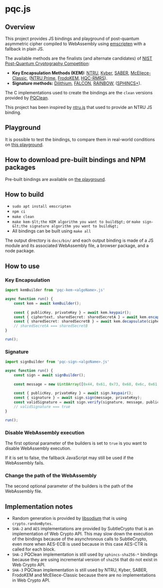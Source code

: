 # pqc.js

## Overview

This project provides JS bindings and playground of post-quantum asymmetric cipher compiled to WebAssembly using
[emscripten](https://emscripten.org/) with a fallback in plain JS.

The available methods are the finalists (and alternate candidates) of
[NIST Post-Quantum Cryptography Competition](https://csrc.nist.gov/Projects/post-quantum-cryptography):
- **Key Encapsulation Methods (KEM):** [NTRU](https://ntru.org/), [Kyber](https://pq-crystals.org/kyber/), [SABER](https://www.esat.kuleuven.be/cosic/pqcrypto/saber/), [McEliece-Classic](https://classic.mceliece.org/), ([NTRU Prime](https://ntruprime.cr.yp.to/), [FrodoKEM](https://frodokem.org/), [HQC-RMRS](https://pqc-hqc.org/)).
- **Signature methods:** [Dilithium](https://pq-crystals.org/dilithium/), [FALCON](https://falcon-sign.info/), [RAINBOW](https://www.pqcrainbow.org/), ([SPHINCS+](https://sphincs.org/)).

The C implementations used to create the bindings are the `clean` versions provided by [PQClean](https://github.com/PQClean/PQClean).

This project has been inspired by [ntru.js](https://github.com/cyph/ntru.js) that used to provide an NTRU JS binding.

## Playground

It is possible to test the bindings, to compare them in real-world conditions on [this playground](docs/index.html).

## How to download pre-built bindings and NPM packages

Pre-built bindings are available on [the playground](docs/index.html).

## How to build

- `sudo apt install emscripten`
- `npm ci`
- `make clean`
- `make kem-$lt;the KEM algorithm you want to build$gt;` or `make sign-&lt;the signature algorithm you want to build&gt;`
- All bindings can be built using `make all`

The output directory is `docs/bin/` and each output binding is made of a JS module and its associated WebAssembly file,
a browser package, and a node package.

## How to use

### Key Encapsulation
```typescript
import kemBuilder from 'pqc-kem-<algoName>.js'

async function run() {
    const kem = await kemBuilder();
    
    const { publicKey, privateKey } = await kem.keypair();
    const { ciphertext, sharedSecret: sharedSecretA } = await kem.encapsulate(publicKey);
    const { sharedSecret: sharedSecretB } = await kem.decapsulate(ciphertext, privateKey);
    // sharedSecretA === sharedSecretB
}

run();
```

### Signature
```typescript
import signBuilder from 'pqc-sign-<algoName>.js'

async function run() {
    const sign = await signBuilder();
    
    const message = new Uint8Array([0x44, 0x61, 0x73, 0x68, 0x6c, 0x61, 0x6e, 0x65]);
    
    const { publicKey, privateKey } = await sign.keypair();
    const { signature } = await sign.sign(message, privateKey);
    const validSignature = await sign.verify(signature, message, publicKey);
    // validSignature === true
}

run();
```

### Disable WebAssembly execution

The first optional parameter of the builders is set to `true` is you want to disable WebAssembly execution.

If it is set to false, the fallback JavaScript may still be used if the WebAssembly fails.

### Change the path of the WebAssembly

The second optional parameter of the builders is the path of the WebAssembly file.

## Implementation notes

- Random generation is provided by [libsodium](https://github.com/jedisct1/libsodium) that is using `crypto.randomBytes`.
- `SHA-2` and `AES` implementations are provided by SubtleCrypto that is an implementation of Web Crypto API. This may
slow down the execution of the bindings because of the asynchronous calls to SubtleCrypto, even more when AES-ECB is
used because in this case AES-CTR is called for each block.
- `SHA-2` PQClean implementation is still used by `sphincs-sha256-*` bindings because they are using incremental version
of `sha256` that do not exist in Web Crypto API.
- `SHA-3` PQClean implementation is still used by NTRU, Kyber, SABER, FrodoKEM and McEliece-Classic because there are no
implementations in Web Crypto API.
